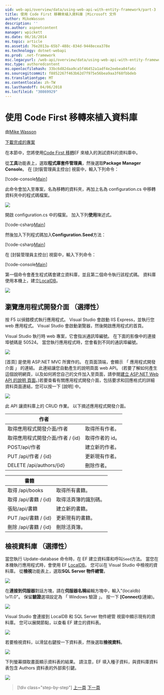 ```yaml
---
uid: web-api/overview/data/using-web-api-with-entity-framework/part-3
title: 使用 Code First 移轉來植入資料庫 |Microsoft 文件
author: MikeWasson
description: ''
ms.author: aspnetcontent
manager: wpickett
ms.date: 06/16/2014
ms.topic: article
ms.assetid: 76e2013a-65b7-488c-834d-9448ecea378e
ms.technology: dotnet-webapi
ms.prod: .net-framework
msc.legacyurl: /web-api/overview/data/using-web-api-with-entity-framework/part-3
msc.type: authoredcontent
ms.openlocfilehash: 33bc6d82daa9ca5f46452a1adf4e2eebea04fa6c
ms.sourcegitcommit: f8852267f463b62d7f975e56bea9aa3f68fbbdeb
ms.translationtype: MT
ms.contentlocale: zh-TW
ms.lasthandoff: 04/06/2018
ms.locfileid: "30869929"
---
```

<a name="use-code-first-migrations-to-seed-the-database"></a>使用 Code First 移轉來植入資料庫
====================
由[Mike Wasson](https://github.com/MikeWasson)

[下載完成的專案](https://github.com/MikeWasson/BookService)

在本節中，您將使用[Code First 移轉](https://msdn.microsoft.com/data/jj591621)EF 來植入的測試資料的資料庫中。

從**工具**功能表上，選取**程式庫套件管理員**，然後選取**Package Manager Console**。 在 [封裝管理員主控台] 視窗中，輸入下列命令：

[!code-console[Main](part-3/samples/sample1.cmd)]

此命令會加入至專案，名為移轉的資料夾，再加上名為 configuration.cs 中移轉資料夾中的程式碼檔案。

![](part-3/_static/image1.png)

開啟 configuration.cs 中的檔案。 加入下列**使用**陳述式。

[!code-csharp[Main](part-3/samples/sample2.cs)]

然後加入下列程式碼加入**Configuration.Seed**方法：

[!code-csharp[Main](part-3/samples/sample3.cs)]

在 [封裝管理員主控台] 視窗中，輸入下列命令：

[!code-console[Main](part-3/samples/sample4.cmd)]

第一個命令會產生程式碼會建立資料庫，並且第二個命令執行該程式碼。 資料庫使用本機上，建立[LocalDB](https://msdn.microsoft.com/library/hh510202.aspx)。

![](part-3/_static/image2.png)

## <a name="explore-the-api-optional"></a>瀏覽應用程式開發介面 （選擇性）

按 F5 以偵錯模式執行應用程式。 Visual Studio 會啟動 IIS Express，並執行您 web 應用程式。 Visual Studio 會啟動瀏覽器，然後開啟應用程式的首頁。

Visual Studio 執行時 web 專案，它會指派通訊埠編號。 在下面的影像中的連接埠號碼是 50524。 當您執行應用程式時，您會看到不同的通訊埠編號。

![](part-3/_static/image3.png)

[首頁] 是使用 ASP.NET MVC 所實作的。 在頁面頂端，會顯示 「 應用程式開發介面 」 的連結。 此連結讓您自動產生的說明頁面 web API。 (若要了解如何產生這個說明網頁，以及如何將您自己的文件加入至頁面，請參閱[建立 ASP.NET Web API 的說明 頁面](../../getting-started-with-aspnet-web-api/creating-api-help-pages.md)。)若要查看有關應用程式開發介面，包括要求和回應格式的詳細資料頁面連結，您可以按一下 [說明] 中。

![](part-3/_static/image4.png)

此 API 讓資料庫上的 CRUD 作業。 以下摘述應用程式開發介面。

| 作者 |  |
| --- | -- |
| 取得應用程式開發介面/作者 | 取得所有作者。 |
| 取得應用程式開發介面/作者 / {id} | 取得作者的 id。 |
| POST/api/作者 | 建立新的作者。 |
| PUT /api/作者 / {id} | 更新現有作者。 |
| DELETE /api/authors/{id} | 刪除作者。 |

| 書籍 |  |
| --- | -- |
| 取得 /api/books | 取得所有書籍。 |
| 取得 /api/書籍 / {id} | 取得活頁簿的識別碼。 |
| 張貼/api/書籍 | 建立新的書籍。 |
| PUT /api/書籍 / {id} | 更新現有的書籍。 |
| 刪除 /api/書籍 / {id} | 刪除活頁簿。 |

## <a name="view-the-database-optional"></a>檢視資料庫 （選擇性）

當您執行 Update-database 命令時，在 EF 建立資料庫和呼叫`Seed`方法。 當您在本機執行應用程式時，會使用 EF [LocalDB](https://blogs.msdn.com/b/sqlexpress/archive/2011/07/12/introducing-localdb-a-better-sql-express.aspx)。 您可以在 Visual Studio 中檢視的資料庫。 從**檢視**功能表上，選取**SQL Server 物件總管**。

![](part-3/_static/image5.png)

在**連接到伺服器**對話方塊，請在**伺服器名稱**編輯方塊中，輸入"(localdb) \v11.0"。 保留**驗證**選項設定為 「 Windows 驗證 」。 按一下 **[Connect]**(連線)。

![](part-3/_static/image6.png)

Visual Studio 會連接到 LocalDB 和 SQL Server 物件總管 視窗中顯示現有的資料庫。 您可以展開節點，以查看 EF 建立的資料表。

![](part-3/_static/image7.png)

若要檢視資料，以滑鼠右鍵按一下資料表，然後選取**檢視資料**。

![](part-3/_static/image8.png)

下列螢幕擷取畫面顯示資料表的結果。 請注意，EF 填入種子資料，與資料庫資料表包含 Authors 資料表的外部索引鍵。

![](part-3/_static/image9.png)

> [!div class="step-by-step"]
> [上一頁](part-2.md)
> [下一頁](part-4.md)
